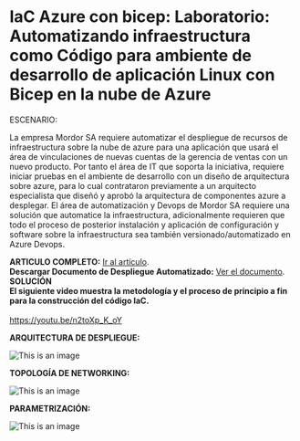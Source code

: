 # IaC Azure con bicep: Laboratorio: Automatizando infraestructura como Código para ambiente de desarrollo de aplicación Linux con Bicep en la nube de Azure

ESCENARIO:

La empresa Mordor SA requiere automatizar el despliegue de recursos de infraestructura sobre la nube de azure para una aplicación que usará el área de vinculaciones de nuevas cuentas de la gerencia de ventas con un nuevo producto. Por tanto el área de  IT que soporta la iniciativa, requiere iniciar pruebas en el ambiente de desarrollo con un diseño de arquitectura sobre azure, para lo cual contrataron previamente a un arquitecto especialista que diseñó y aprobó la arquitectura de componentes azure a desplegar.
El área de automatización y Devops de Mordor SA requiere una solución que automatice la infraestructura, adicionalmente requieren que todo el proceso de posterior instalación y aplicación de configuración y software sobre la infraestructura sea también versionado/automatizado en Azure Devops.

**ARTICULO COMPLETO:**  [Ir al artículo](https://dubercoder.com/2023/03/07/automatizando-infraestructura-como-codigo-para-ambiente-de-desarrollo-de-aplicacion-linux-con-bicep-en-la-nube-de-azure/). <br>
**Descargar Documento de Despliegue Automatizado:** [Ver el documento](https://dubercoder.com/wp-content/uploads/2023/03/DOCUMENTO-PARA-DESPLIEGUE-AUTOMATIZADO-EN-AZURE.pdf).<br>
**SOLUCIÓN**  <br>
**El siguiente video muestra la metodología y el proceso de principio a fin para la construcción del código IaC.**  <br>
 <br>
https://youtu.be/n2toXp_K_oY


**ARQUITECTURA DE DESPLIEGUE:**

![This is an image](https://dubercoder.com/wp-content/uploads/2023/03/despl.png)

**TOPOLOGÍA DE NETWORKING:**

![This is an image](https://dubercoder.com/wp-content/uploads/2023/03/topol.png)

**PARAMETRIZACIÓN:**

![This is an image](https://dubercoder.com/wp-content/uploads/2023/03/parametrizacion-1024x592.png)
